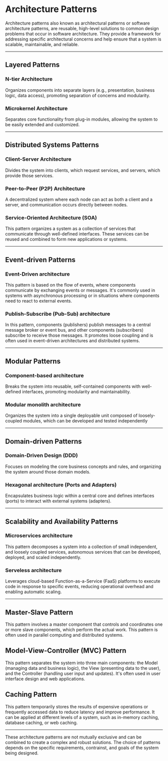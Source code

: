 # Architecture Patterns
Architecture patterns also known as architectural patterns or software architecture patterns, are reusable, high-level solutions to common design problems that occur in software architecture. They provide a framework for addressing specific architectural concerns and help ensure that a system is scalable, maintainable, and reliable.

---
## Layered Patterns
### N-tier Architecture
Organizes components into separate layers (e.g., presentation, business logic, data access), promoting separation of concerns and modularity.
### Microkernel Architecture
Separates core functionality from plug-in modules, allowing the system to be easily extended and customized.

---
## Distributed Systems Patterns
### Client-Server Architecture
Divides the system into clients, which request services, and servers, which provide those services.
### Peer-to-Peer (P2P) Architecture
A decentralized system where each node can act as both a client and a server, and communication occurs directly between nodes.
### Service-Oriented Architecture (SOA)
This pattern organizes a system as a collection of services that communicate through well-defined interfaces. These services can be reused and combined to form new applications or systems.

---
## Event-driven Patterns
### Event-Driven architecture
This pattern is based on the flow of events, where components communicate by exchanging events or messages. It's commonly used in systems with asynchronous processing or in situations where components need to react to external events.
### Publish-Subscribe (Pub-Sub) architecture
In this pattern, components (publishers) publish messages to a central message broker or event bus, and other components (subscribers) subscribe to receive those messages. It promotes loose coupling and is often used in event-driven architectures and distributed systems.

---
## Modular Patterns
### Component-based architecture
Breaks the system into reusable, self-contained components with well-defined interfaces, promoting modularity and maintainability.
### Modular monolith architecture
Organizes the system into a single deployable unit composed of loosely-coupled modules, which can be developed and tested independently

---
## Domain-driven Patterns
### Domain-Driven Design (DDD)
Focuses on modeling the core business concepts and rules, and organizing the system around those domain models.
### Hexagonal architecture (Ports and Adapters)
Encapsulates business logic within a central core and defines interfaces (ports) to interact with external systems (adapters).

---
## Scalability and Availability Patterns
### Microservices architecture
This pattern decomposes a system into a collection of small independent, and loosely coupled services, autonomous services that can be developed, deployed, and scaled independently.
### Serveless architecture
Leverages cloud-based Function-as-a-Service (FaaS) platforms to execute code in response to specific events, reducing operational overhead and enabling automatic scaling.



---
## Master-Slave Pattern
This pattern involves a master component that controls and coordinates one or more slave components, which perform the actual work. This pattern is often used in parallel computing and distributed systems.


## Model-View-Controller (MVC) Pattern
This pattern separates the system into three main components: the Model (managing data and business logic), the View (presenting data to the user), and the Controller (handling user input and updates). It's often used in user interface design and web applications.
## Caching Pattern
This pattern temporarily stores the results of expensive operations or frequently accessed data to reduce latency and improve performance. It can be applied at different levels of a system, such as in-memory caching, database caching, or web caching.

---
These architecture patterns are not mutually exclusive and can be combined to create a complex and robust solutions. The choice of patterns depends on the specific requirements, contrainst, and goals of the system being designed.